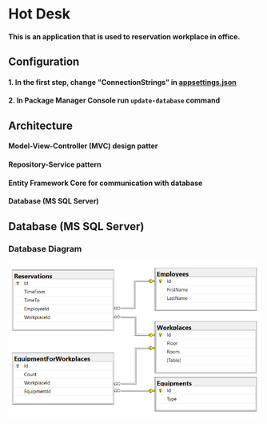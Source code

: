 # Hot Desk

#### This is an application that is used to reservation workplace in office.

## Configuration
#### 1. In the first step, change "ConnectionStrings" in [appsettings.json](https://github.com/jarekblady/ReservationWorkplace/blob/master/ReservationWorkplace/appsettings.json)
#### 2. In Package Manager Console run `update-database` command

## Architecture
#### Model-View-Controller (MVC) design patter
#### Repository-Service pattern
#### Entity Framework Core for communication with database
#### Database (MS SQL Server)

## Database (MS SQL Server)
### Database Diagram
![Database Diagram](https://github.com/jarekblady/ReservationWorkplace/blob/master/DatabaseDiagram.PNG)

